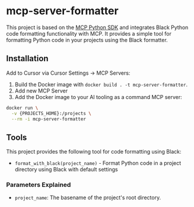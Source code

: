 # mcp-server-formatter

This project is based on the [MCP Python SDK](https://github.com/modelcontextprotocol/python-sdk) and integrates Black Python code formatting functionality with MCP. It provides a simple tool for formatting Python code in your projects using the Black formatter.

## Installation

Add to Cursor via Cursor Settings -> MCP Servers:

1. Build the Docker image with `docker build . -t mcp-server-formatter`.
2. Add new MCP Server
3. Add the Docker image to your AI tooling as a command MCP server:

```bash
docker run \
  -v {PROJECTS_HOME}:/projects \
  --rm -i mcp-server-formatter
```

## Tools

This project provides the following tool for code formatting using Black:

- `format_with_black(project_name)` - Format Python code in a project directory using Black with default settings

### Parameters Explained

- `project_name`: The basename of the project's root directory.
